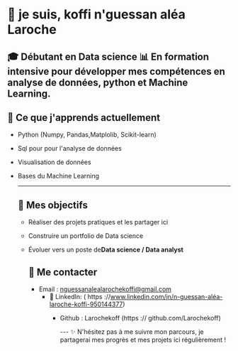 # 👋 je suis, koffi n'guessan aléa Laroche 

🎓 Débutant en **Data science**
📊 En formation intensive pour développer mes compétences en analyse de données, python et Machine Learning.
---

## 🌱 Ce que j'apprends actuellement 
- Python (Numpy, Pandas,Matplolib, Scikit-learn)
- Sql pour pour l'analyse de données
- Visualisation de données
- Bases du Machine Learning

  ---
  ## 🚀 Mes objectifs
  - Réaliser des projets pratiques et les partager ici
  - Construire un portfolio de Data science
  - Évoluer vers un poste de**Data science / Data analyst**

    ## 📠 Me contacter
    - Email :
      nguessanalealarochekoffi@gmail.com
      - 💼 LinkedIn:
        ( https ://www.linkedin.com/in/n-guessan-aléa-laroche-koffi-950144377)
        - Github :
          Larochekoff (https :// github.com/Larochekoff)

          --- ✨ N'hésitez pas à me suivre mon parcours, je partagerai mes progrès et mes projets ici régulièrement !
